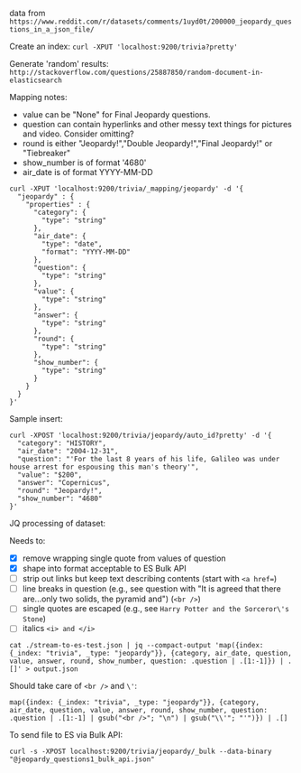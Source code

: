 data from `https://www.reddit.com/r/datasets/comments/1uyd0t/200000_jeopardy_questions_in_a_json_file/`

Create an index: `curl -XPUT 'localhost:9200/trivia?pretty'`

Generate 'random' results: `http://stackoverflow.com/questions/25887850/random-document-in-elasticsearch`

Mapping notes:

- value can be "None" for Final Jeopardy questions.
- question can contain hyperlinks and other messy text things for pictures and video. Consider omitting?
- round is either "Jeopardy!","Double Jeopardy!","Final Jeopardy!" or "Tiebreaker"
- show_number is of format '4680'
- air_date is of format YYYY-MM-DD

```
curl -XPUT 'localhost:9200/trivia/_mapping/jeopardy' -d '{
  "jeopardy" : {
    "properties" : {
	  "category": {
	    "type": "string"
	  },
	  "air_date": {
	    "type": "date",
		"format": "YYYY-MM-DD"
      },
	  "question": {
	    "type": "string"
	  },
	  "value": {
	    "type": "string"
      },
	  "answer": {
	    "type": "string"
      },
	  "round": {
	    "type": "string"
	  },
	  "show_number": {
	    "type": "string"
      }
    }
  }
}'
```

Sample insert:

```
curl -XPOST 'localhost:9200/trivia/jeopardy/auto_id?pretty' -d '{
  "category": "HISTORY",
  "air_date": "2004-12-31",
  "question": "'For the last 8 years of his life, Galileo was under house arrest for espousing this man's theory'",
  "value": "$200",
  "answer": "Copernicus",
  "round": "Jeopardy!",
  "show_number": "4680"
}'
```

JQ processing of dataset:

Needs to:

- [x] remove wrapping single quote from values of question
- [x] shape into format acceptable to ES Bulk API
- [ ] strip out links but keep text describing contents (start with `<a href=`)
- [ ] line breaks in question (e.g., see question with "It is agreed that there are...only two solids, the pyramid and") (`<br />`)
- [ ] single quotes are escaped (e.g., see `Harry Potter and the Sorceror\'s Stone`)
- [ ] italics `<i> and </i>`

```
cat ./stream-to-es-test.json | jq --compact-output 'map({index: {_index: "trivia", _type: "jeopardy"}}, {category, air_date, question, value, answer, round, show_number, question: .question | .[1:-1]}) | .[]' > output.json
```

Should take care of `<br />` and `\'`:

```
map({index: {_index: "trivia", _type: "jeopardy"}}, {category, air_date, question, value, answer, round, show_number, question: .question | .[1:-1] | gsub("<br />"; "\n") | gsub("\\'"; "'")}) | .[]
```

To send file to ES via Bulk API:

```
curl -s -XPOST localhost:9200/trivia/jeopardy/_bulk --data-binary "@jeopardy_questions1_bulk_api.json"
```

